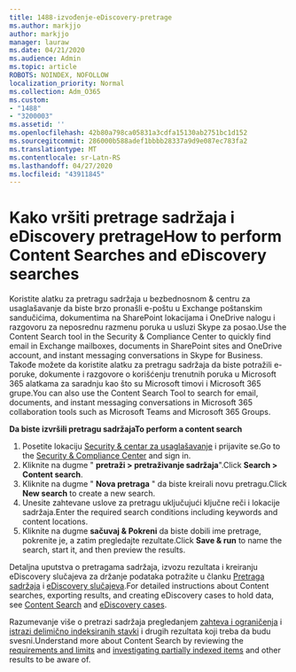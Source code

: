 ```yaml
---
title: 1488-izvođenje-eDiscovery-pretrage
ms.author: markjjo
author: markjjo
manager: lauraw
ms.date: 04/21/2020
ms.audience: Admin
ms.topic: article
ROBOTS: NOINDEX, NOFOLLOW
localization_priority: Normal
ms.collection: Adm_O365
ms.custom:
- "1488"
- "3200003"
ms.assetid: ''
ms.openlocfilehash: 42b80a798ca05831a3cdfa15130ab2751bc1d152
ms.sourcegitcommit: 286000b588adef1bbbb28337a9d9e087ec783fa2
ms.translationtype: MT
ms.contentlocale: sr-Latn-RS
ms.lasthandoff: 04/27/2020
ms.locfileid: "43911845"
---
```

# <a name="how-to-perform-content-searches-and-ediscovery-searches"></a><span data-ttu-id="76002-102">Kako vršiti pretrage sadržaja i eDiscovery pretrage</span><span class="sxs-lookup"><span data-stu-id="76002-102">How to perform Content Searches and eDiscovery searches</span></span>

<span data-ttu-id="76002-103">Koristite alatku za pretragu sadržaja u bezbednosnom & centru za usaglašavanje da biste brzo pronašli e-poštu u Exchange poštanskim sandučićima, dokumentima na SharePoint lokacijama i OneDrive nalogu i razgovoru za neposrednu razmenu poruka u usluzi Skype za posao.</span><span class="sxs-lookup"><span data-stu-id="76002-103">Use the Content Search tool in the Security & Compliance Center to quickly find email in Exchange mailboxes, documents in SharePoint sites and OneDrive account, and instant messaging conversations in Skype for Business.</span></span> <span data-ttu-id="76002-104">Takođe možete da koristite alatku za pretragu sadržaja da biste potražili e-poruke, dokumente i razgovore o korišćenju trenutnih poruka u Microsoft 365 alatkama za saradnju kao što su Microsoft timovi i Microsoft 365 grupe.</span><span class="sxs-lookup"><span data-stu-id="76002-104">You can also use the Content Search Tool to search for email, documents, and instant messaging conversations in Microsoft 365 collaboration tools such as Microsoft Teams and Microsoft 365 Groups.</span></span>

<span data-ttu-id="76002-105">**Da biste izvršili pretragu sadržaja**</span><span class="sxs-lookup"><span data-stu-id="76002-105">**To perform a content search**</span></span>

1. <span data-ttu-id="76002-106">Posetite lokaciju [Security & centar za usaglašavanje](https://protection.office.com) i prijavite se.</span><span class="sxs-lookup"><span data-stu-id="76002-106">Go to the [Security & Compliance Center](https://protection.office.com) and sign in.</span></span>
2. <span data-ttu-id="76002-107">Kliknite na dugme " **pretraži > pretraživanje sadržaja**".</span><span class="sxs-lookup"><span data-stu-id="76002-107">Click **Search > Content search**.</span></span>
3. <span data-ttu-id="76002-108">Kliknite na dugme " **Nova pretraga** " da biste kreirali novu pretragu.</span><span class="sxs-lookup"><span data-stu-id="76002-108">Click **New search** to create a new search.</span></span>
4. <span data-ttu-id="76002-109">Unesite zahtevane uslove za pretragu uključujući ključne reči i lokacije sadržaja.</span><span class="sxs-lookup"><span data-stu-id="76002-109">Enter the required search conditions including keywords and content locations.</span></span>  
5. <span data-ttu-id="76002-110">Kliknite na dugme **sačuvaj & Pokreni** da biste dobili ime pretrage, pokrenite je, a zatim pregledajte rezultate.</span><span class="sxs-lookup"><span data-stu-id="76002-110">Click **Save & run** to name the search, start it, and then preview the results.</span></span>

<span data-ttu-id="76002-111">Detaljna uputstva o pretragama sadržaja, izvozu rezultata i kreiranju eDiscovery slučajeva za držanje podataka potražite u članku [Pretraga sadržaja](https://docs.microsoft.com/office365/securitycompliance/content-search) i [eDiscovery slučajeva](https://docs.microsoft.com/office365/securitycompliance/ediscovery-cases).</span><span class="sxs-lookup"><span data-stu-id="76002-111">For detailed instructions about Content searches, exporting results, and creating eDiscovery cases to hold data, see [Content Search](https://docs.microsoft.com/office365/securitycompliance/content-search) and [eDiscovery cases](https://docs.microsoft.com/office365/securitycompliance/ediscovery-cases).</span></span>

<span data-ttu-id="76002-112">Razumevanje više o pretrazi sadržaja pregledanjem [zahteva i ograničenja](https://docs.microsoft.com/office365/securitycompliance/limits-for-content-search) i [istrazi delimično indeksiranih stavki](https://docs.microsoft.com/office365/securitycompliance/investigating-partially-indexed-items-in-ediscovery) i drugih rezultata koji treba da budu svesni.</span><span class="sxs-lookup"><span data-stu-id="76002-112">Understand more about Content Search by reviewing the [requirements and limits](https://docs.microsoft.com/office365/securitycompliance/limits-for-content-search) and  [investigating partially indexed items](https://docs.microsoft.com/office365/securitycompliance/investigating-partially-indexed-items-in-ediscovery) and other results to be aware of.</span></span>